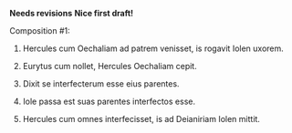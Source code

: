 **Needs revisions**
**Nice first draft!**

Composition #1:

1. Hercules cum Oechaliam ad patrem venisset, is rogavit Iolen uxorem.

2. Eurytus cum nollet, Hercules Oechaliam cepit. 

3. Dixit se interfecterum esse eius parentes. 

4. Iole passa est suas parentes interfectos esse. 

5. Hercules cum omnes interfecisset, is ad Deianiriam Iolen mittit. 


